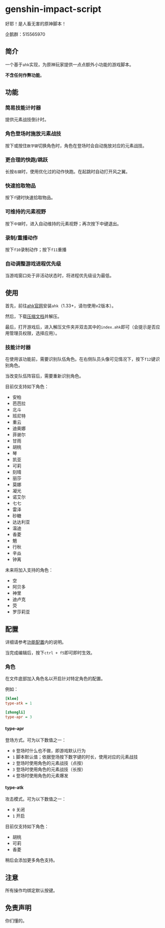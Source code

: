 # genshin-impact-script

好耶！是人畜无害的原神脚本！

企鹅群：515565970

## 简介

一个基于`ahk`实现，为原神玩家提供一点点额外小功能的游戏脚本。

**不含任何作弊功能**。

## 功能

### 简易技能计时器

提供元素战技倒计时。

### 角色登场时施放元素战技

按下或按住`数字键`切换角色时，角色在登场时会自动施放对应的元素战技。

### 更合理的快跑/跳跃

长按`右键`时，使用优化过的动作快跑。在起跳时自动打开风之翼。

### 快速拾取物品

按下`f`键时快速拾取物品。

### 可维持的元素视野

按下`中键`时，进入自动维持的元素视野；再次按下中键退出。

### 录制/重播动作

按下`f10`录制动作；按下`f11`重播

### 自动调整游戏进程优先级

当游戏窗口处于非活动状态时，将进程优先级设为最低。

## 使用

首先，前往[ahk官网](https://www.autohotkey.com/)安装`ahk`（1.33+，请勿使用v2版本）。

然后，下载[压缩文档](https://github.com/phonowell/genshin-impact-script/releases/download/0.0.4/Genshin_Impact_Script_0.0.4.zip)并解压。

最后，打开游戏后，进入解压文件夹并双击其中的`index.ahk`即可（会提示是否应用管理员权限，选择应用）。

### 技能计时器

在使用该功能前，需要识别队伍角色。在右侧队员头像可见情况下，按下`f12`键识别角色。

当改变队伍阵容后，需要重新识别角色。

目前仅支持如下角色：

- 安柏
- 芭芭拉
- 北斗
- 班尼特
- 重云
- 迪奥娜
- 菲谢尔
- 甘雨
- 胡桃
- 琴
- 凯亚
- 可莉
- 刻晴
- 丽莎
- 莫娜
- 凝光
- 诺艾尔
- 七七
- 雷泽
- 砂糖
- 达达利亚
- 温迪
- 香菱
- 魈
- 行秋
- 辛焱
- 钟离

未来将加入支持的角色：

- 空
- 阿贝多
- 神里
- 迪卢克
- 荧
- 罗莎莉亚

## 配置

详细请参考[功能配置](./source/config.ini)内的说明。

当完成编辑后，按下`ctrl + f5`即可即时生效。

### 角色

在文件底部加入角色名以开启针对特定角色的配置。

例如：

```ini
[klee]
type-atk = 1

[zhongli]
type-apr = 3
```

#### type-apr

登场方式。可为以下数值之一：

- `0` 登场时什么也不做，即游戏默认行为
- `1` 脚本默认值；依据登场按下数字键的时长，使用对应的元素战技
- `2` 登场时使用角色的元素战技（点按）
- `3` 登场时使用角色的元素战技（长按）
- `4` 登场时使用角色的元素爆发

#### type-atk

攻击模式。可为以下数值之一：

- `0` 关闭
- `1` 开启

目前仅支持如下角色：

- 胡桃
- 可莉
- 香菱

稍后会添加更多角色支持。

## 注意

所有操作均绑定默认按键。

## 免责声明

你们懂的。